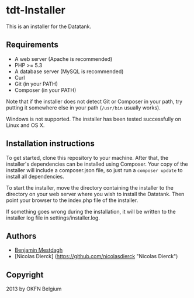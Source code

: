 # tdt-Installer

This is an installer for the Datatank.

## Requirements

* A web server (Apache is recommended)
* PHP >= 5.3
* A database server (MySQL is recommended)
* Curl
* Git (in your PATH)
* Composer (in your PATH)

Note that if the installer does not detect Git or Composer in your path, try putting it somewhere else in your path (`/usr/bin` usually works).

Windows is not supported. The installer has been tested successfully on Linux and OS X.

## Installation instructions

To get started, clone this repository to your machine.
After that, the installer's dependencies can be installed using Composer. Your copy of the installer will include a composer.json file, so just run a `composer update` to install all dependencies.

To start the installer, move the directory containing the installer to the directory on your web server where you wish to install the Datatank. Then point your browser to the index.php file of the installer.

If something goes wrong during the installation, it will be written to the installer log file in settings/installer.log.

## Authors

* [Benjamin Mestdagh](https://github.com/benjaminmestdagh "Benjamin Mestdagh")
* [Nicolas Dierck] (https://github.com/nicolasdierck "Nicolas Dierck")

## Copyright

2013 by OKFN Belgium